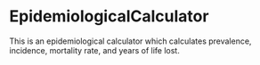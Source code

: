 # EpidemiologicalCalculator

This is an epidemiological calculator which calculates prevalence, incidence, mortality rate, and years of life lost.
